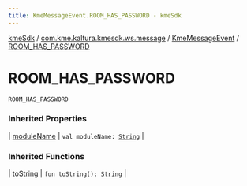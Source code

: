 ```yaml
---
title: KmeMessageEvent.ROOM_HAS_PASSWORD - kmeSdk
---
```


[kmeSdk](../../index.html) / [com.kme.kaltura.kmesdk.ws.message](../index.html) / [KmeMessageEvent](index.html) / [ROOM_HAS_PASSWORD](./-r-o-o-m_-h-a-s_-p-a-s-s-w-o-r-d.html)

# ROOM_HAS_PASSWORD

`ROOM_HAS_PASSWORD`

### Inherited Properties

| [moduleName](module-name.html) | `val moduleName: `[`String`](https://kotlinlang.org/api/latest/jvm/stdlib/kotlin/-string/index.html) |

### Inherited Functions

| [toString](to-string.html) | `fun toString(): `[`String`](https://kotlinlang.org/api/latest/jvm/stdlib/kotlin/-string/index.html) |

